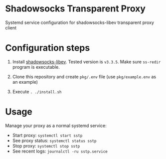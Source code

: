# Shadowsocks Transparent Proxy

Systemd service configuration for shadowsocks-libev transparent proxy client

# Configuration steps

1. Install [shadowsocks-libev](https://github.com/shadowsocks/shadowsocks-libev). Tested version is `v3.3.5`. Make sure `ss-redir` program is executable.

2. Clone this repository and create `pkg/.env` file (use `pkg/example.env` as an example)

3. Execute `. ./install.sh`

# Usage

Manage your proxy as a normal systemd service:

 - Start proxy: `systemctl start sstp`
 - See proxy status: `systemctl status sstp`
 - Stop proxy: `systemctl stop sstp`
 - See recent logs: `journalctl -ru sstp.service`
